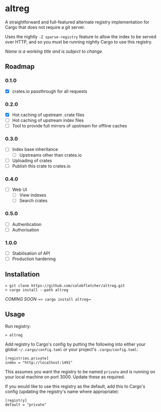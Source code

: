 # altreg

A straightforward and full-featured alternate registry implementation for Cargo that does not require a git server.

Uses the nightly `-Z sparse-registry` feature to allow the index to be served over HTTP, and so you must be running nightly Cargo to use this registry.

_Name is a working title and is subject to change._

## Roadmap
### 0.1.0
- [x] crates.io passthrough for all requests
### 0.2.0
- [x] Hot caching of upstream .crate files
- [ ] Hot caching of upstream index files
- [ ] Tool to provide full mirrors of upstream for offline caches
### 0.3.0
- [ ] Index base inheritance
  - [ ] Upstreams other than crates.io
- [ ] Uploading of crates
- [ ] Publish this crate to crates.io
### 0.4.0
- [ ] Web UI
  - [ ] View indexes
  - [ ] Search crates
### 0.5.0
- [ ] Authentication
- [ ] Authorisation
### 1.0.0
- [ ] Stabilisation of API
- [ ] Production hardening

## Installation

```
> git clone https://github.com/calebfletcher/altreg.git
> cargo install --path altreg
```

_COMING SOON_
~```> cargo install altreg```~

## Usage
Run registry:

```
> altreg
```

Add registry to Cargo's config by putting the following into either your global `~/.cargo/config.toml` or your project's `.cargo/config.toml`:
```
[registries.private]
index = "http://localhost:1491"
```
This assumes you want the registry to be named `private` and is running on your local machine on port 3000. Update these as required.

If you would like to use this registry as the default, add this to Cargo's config (updating the registry's name where appropriate):
```
[registry]
default = "private"
```
